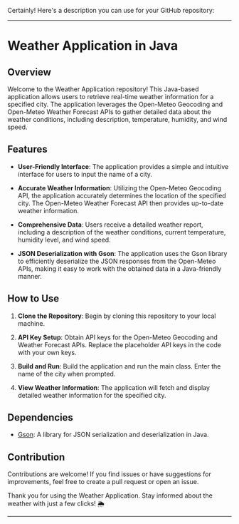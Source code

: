 Certainly! Here's a description you can use for your GitHub repository:

---

# Weather Application in Java

## Overview

Welcome to the Weather Application repository! This Java-based application allows users to retrieve real-time weather information for a specified city. The application leverages the Open-Meteo Geocoding and Open-Meteo Weather Forecast APIs to gather detailed data about the weather conditions, including description, temperature, humidity, and wind speed.

## Features

- **User-Friendly Interface**: The application provides a simple and intuitive interface for users to input the name of a city.
  
- **Accurate Weather Information**: Utilizing the Open-Meteo Geocoding API, the application accurately determines the location of the specified city. The Open-Meteo Weather Forecast API then provides up-to-date weather information.

- **Comprehensive Data**: Users receive a detailed weather report, including a description of the weather conditions, current temperature, humidity level, and wind speed.

- **JSON Deserialization with Gson**: The application uses the Gson library to efficiently deserialize the JSON responses from the Open-Meteo APIs, making it easy to work with the obtained data in a Java-friendly manner.

## How to Use

1. **Clone the Repository**: Begin by cloning this repository to your local machine.

2. **API Key Setup**: Obtain API keys for the Open-Meteo Geocoding and Weather Forecast APIs. Replace the placeholder API keys in the code with your own keys.

3. **Build and Run**: Build the application and run the main class. Enter the name of the city when prompted.

4. **View Weather Information**: The application will fetch and display detailed weather information for the specified city.

## Dependencies

- [Gson](https://github.com/google/gson): A library for JSON serialization and deserialization in Java.

## Contribution

Contributions are welcome! If you find issues or have suggestions for improvements, feel free to create a pull request or open an issue.

Thank you for using the Weather Application. Stay informed about the weather with just a few clicks! 🌦️

---

